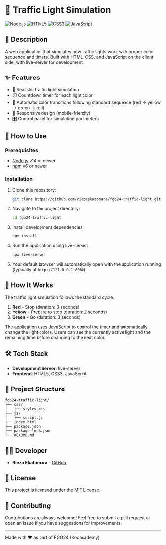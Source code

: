 # 🚦 Traffic Light Simulation
[![Node.js](https://img.shields.io/badge/Node.js-43853D?style=for-the-badge&logo=node.js&logoColor=white)](https://nodejs.org/)
[![HTML5](https://img.shields.io/badge/HTML5-E34F26?style=for-the-badge&logo=html5&logoColor=white)](https://developer.mozilla.org/en-US/docs/Web/HTML)
[![CSS3](https://img.shields.io/badge/CSS3-1572B6?style=for-the-badge&logo=css3&logoColor=white)](https://developer.mozilla.org/en-US/docs/Web/CSS)
[![JavaScript](https://img.shields.io/badge/JavaScript-F7DF1E?style=for-the-badge&logo=javascript&logoColor=black)](https://developer.mozilla.org/en-US/docs/Web/JavaScript)

## 📝 Description
A web application that simulates how traffic lights work with proper color sequence and timers. Built with HTML, CSS, and JavaScript on the client side, with live-server for development.

## ✨ Features
- 🚥 Realistic traffic light simulation
- ⏱️ Countdown timer for each light color
- 🔄 Automatic color transitions following standard sequence (red → yellow → green → red)
- 📱 Responsive design (mobile-friendly)
- 🎛️ Control panel for simulation parameters

## 🚀 How to Use
### Prerequisites
- [Node.js](https://nodejs.org/) v14 or newer
- [npm](https://www.npmjs.com/) v6 or newer

### Installation
1. Clone this repository:
   ```bash
   git clone https://github.com/riezaekatomara/fgo24-traffic-light.git
   ```
2. Navigate to the project directory:
   ```bash
   cd fgo24-traffic-light
   ```
3. Install development dependencies:
   ```bash
   npm install
   ```
4. Run the application using live-server:
   ```bash
   npx live-server
   ```
5. Your default browser will automatically open with the application running (typically at `http://127.0.0.1:8080`)

## 📖 How It Works
The traffic light simulation follows the standard cycle:
1. **Red** - Stop (duration: 3 seconds)
2. **Yellow** - Prepare to stop (duration: 2 seconds)
3. **Green** - Go (duration: 3 seconds)

The application uses JavaScript to control the timer and automatically change the light colors. Users can see the currently active light and the remaining time before changing to the next color.

## 🛠️ Tech Stack
- **Development Server**: live-server
- **Frontend**: HTML5, CSS3, JavaScript

## 📁 Project Structure
```
fgo24-traffic-light/
├── css/
│   ├── styles.css
├── js/
│   ├── script.js
├── index.html
├── package.json
├── package-lock.json
└── README.md
```

## 👨‍💻 Developer
- **Rieza Ekatomara** - [GitHub](https://github.com/riezaekatomara)

## 📄 License
This project is licensed under the [MIT License](LICENSE).

## 🤝 Contributing
Contributions are always welcome! Feel free to submit a pull request or open an issue if you have suggestions for improvements.

---
Made with ❤️ as part of FGO24 (Kodacademy)
